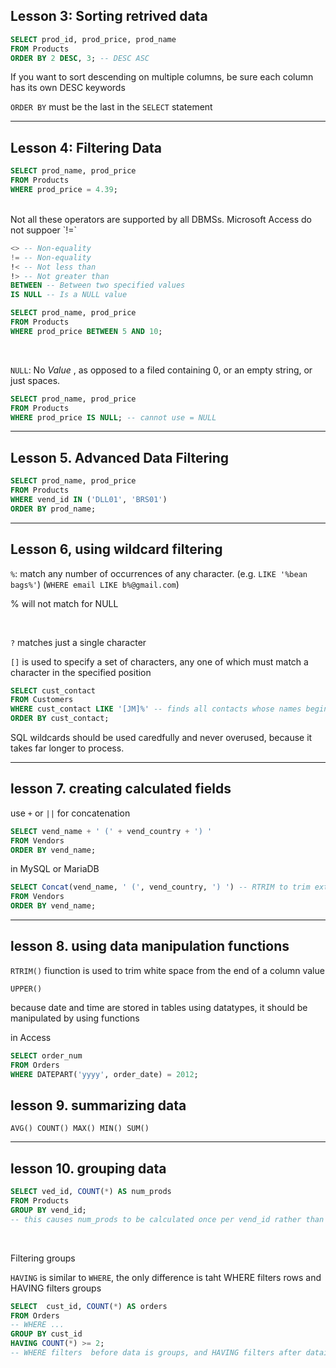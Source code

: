 ## Lesson 3: Sorting retrived data
```sql
SELECT prod_id, prod_price, prod_name
FROM Products
ORDER BY 2 DESC, 3; -- DESC ASC
```
If you want to sort descending on multiple columns, be sure each column  has its own DESC keywords

`ORDER BY` must be the last in the `SELECT` statement

---

## Lesson 4: Filtering Data
```sql
SELECT prod_name, prod_price
FROM Products
WHERE prod_price = 4.39;
```
<br/>
Not all these operators are supported by all DBMSs. Microsoft Access do not suppoer `!=`

```sql
<> -- Non-equality
!= -- Non-equality
!< -- Not less than
!> -- Not greater than
BETWEEN -- Between two specified values
IS NULL -- Is a NULL value
```

```sql
SELECT prod_name, prod_price
FROM Products
WHERE prod_price BETWEEN 5 AND 10;
```

<br/>

`NULL`: No *Value* , as opposed to a filed containing 0, or an empty string, or just spaces.

```sql
SELECT prod_name, prod_price
FROM Products
WHERE prod_price IS NULL; -- cannot use = NULL
```

---

## Lesson 5. Advanced Data Filtering
```sql
SELECT prod_name, prod_price
FROM Products
WHERE vend_id IN ('DLL01', 'BRS01')
ORDER BY prod_name;
```

---

## Lesson 6, using wildcard filtering

`%`: match any number of occurrences of any character. (e.g. `LIKE '%bean bags%'`) (`WHERE email LIKE b%@gmail.com`)

% will not match for NULL

<br />

`?` matches just a single character


`[]` is used to specify a set of characters, any one of which must match  a character in the specified position

```sql
SELECT cust_contact
FROM Customers
WHERE cust_contact LIKE '[JM]%' -- finds all contacts whose names begin with the letter J or the letter M
ORDER BY cust_contact;
```

SQL wildcards should be used caredfully  and never overused, because it takes far longer to process.

---

## lesson 7. creating calculated fields

use `+` or `||` for concatenation

```sql
SELECT vend_name + ' (' + vend_country + ') '
FROM Vendors
ORDER BY vend_name;
```

in MySQL or MariaDB
```sql
SELECT Concat(vend_name, ' (', vend_country, ') ') -- RTRIM to trim extra spaces
FROM Vendors
ORDER BY vend_name;
```

---

## lesson 8. using data manipulation functions

`RTRIM()` fiunction is used to trim white space from the end of a column value

`UPPER()`

because date and time are stored in tables using datatypes, it should be manipulated by using functions


in Access
```sql
SELECT order_num
FROM Orders
WHERE DATEPART('yyyy', order_date) = 2012;
```

## lesson 9. summarizing data

`AVG() COUNT() MAX() MIN() SUM()`

---

## lesson 10. grouping data

```sql
SELECT ved_id, COUNT(*) AS num_prods
FROM Products
GROUP BY vend_id;
-- this causes num_prods to be calculated once per vend_id rather than once for the enitre table
```
<br />

Filtering groups

`HAVING` is similar to `WHERE`, the only difference is taht WHERE filters rows and HAVING filters groups

```sql
SELECT  cust_id, COUNT(*) AS orders
FROM Orders
-- WHERE ...  
GROUP BY cust_id
HAVING COUNT(*) >= 2;
-- WHERE filters  before data is groups, and HAVING filters after dataisg grouped
```


